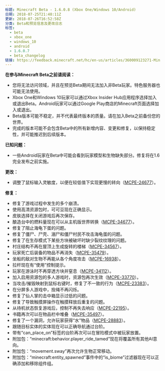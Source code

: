 ```yaml
---
标题: Minecraft Beta - 1.6.0.8 (Xbox One/Windows 10/Android)
日期: 2018-07-25T21:48:11Z
更新: 2018-07-26T16:52:58Z
分类: Beta和预览信息及更改日志
标签:
  - beta
  - xbox_one
  - windows_10
  - android
  - 1.6.0.7
  - beta_changelog
链接: https://feedback.minecraft.net/hc/en-us/articles/360009123271-Minecraft-Beta-1-6-0-8-Xbox-One-Windows-10-Android
---
```


**在参与Minecraft Beta之前请阅读：**

- 您将无法访问领域，并且在预览Beta期间无法加入非Beta玩家。特色服务器也可能无法使用。
- Xbox One和Windows 10玩家可以通过Xbox Insider Hub应用程序选择加入或退出Beta。Android玩家可以通过Google Play商店的Minecraft页面选择加入或退出。
- Beta版本可能不稳定，并不代表最终版本的质量。请在加入Beta之前备份您的世界。
- 完成的版本可能不会包含Beta中的所有新增内容、变更和修复，以保持稳定性，并可能推迟到后续版本。

**已知问题：**

- 一些Android玩家在Beta中可能会看到玩家模型和生物缺失部分。修复将在1.6完全发布之前实施。

**更改：**

- 调整了鼠标输入灵敏度，以便在较低值下实现更慢的转向（[MCPE-24677](https://bugs.mojang.com/browse/MCPE-24677)）。

**修复：**

- 修复了游戏过程中发生的多个崩溃。
- 使用高清资源包时，可可豆现在正确显示。
- 皮肤选择在关闭游戏后再次保存。
- 酿造台中的燃料量现在可以从主机版世界转换（[MCPE-34677](https://bugs.mojang.com/browse/MCPE-34677)）。
- 修复了阻止海龟下蛋的问题。
- 修复了僵尸、尸壳、溺尸和僵尸村民不攻击海龟蛋的问题。
- 修复了在生存模式下某些方块被破坏时缺少裂纹纹理的问题。
- 村庄结构不再在屋顶上生成旋转的楼梯（[MCPE-34567](https://bugs.mojang.com/browse/MCPE-34567)）。
- 玩家死亡后装备的物品不再消失（[MCPE-35479](https://bugs.mojang.com/browse/MCPE-35479)）。
- 坐船的敌对生物不再能从各个角度攻击（[MCPE-16938](https://bugs.mojang.com/browse/MCPE-16938)）。
- 拉杆现在有“使用”控制提示。
- 玩家在游泳时不再穿透方块并窒息（[MCPE-34112](https://bugs.mojang.com/browse/MCPE-34112)）。
- 加入启用资源包的多人游戏时，资源包再次生效（[MCPE-33770](https://bugs.mojang.com/browse/MCPE-33770)）。
- 当攻击/摧毁映射到鼠标右键时，修复了不一致的行为（[MCPE-23383](https://bugs.mojang.com/browse/MCPE-23383)）。
- 在分屏多人游戏中，拴绳不再闪烁。
- 修复了仙人掌的击中箱显示过低的问题。
- 修复了导致触摸屏操作在触摸释放后重复的问题。
- 从待机状态恢复游戏后，控制不再失去响应（[MCPE-22195](https://bugs.mojang.com/browse/MCPE-22195)）。
- 书籍再次可以在物品栏中堆叠（[MCPE-35497](https://bugs.mojang.com/browse/MCPE-35497)）。
- 修复了一个漏洞，允许玩家获得“水”物品（[MCPE-28883](https://bugs.mojang.com/browse/MCPE-28883)）。
- 跟随目标实体的实体现在可以正确导航通过台阶。
- 带有“can_place_on”标签的台阶再次可以在冒险模式中被玩家放置。
- 附加包：“minecraft:behavior.player_ride_tamed”现在将覆盖所有其他AI意向。
- 附加包：“movement.sway”再次允许生物正常移动。
- 附加包：“minecraft:entity_spawned”事件中的“is_biome”过滤器现在可以正确添加和移除组件组。